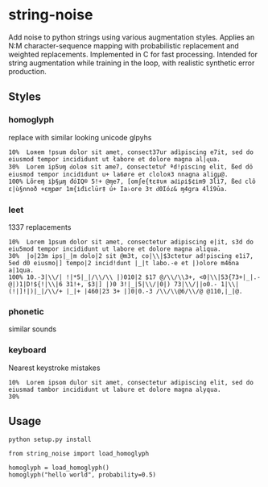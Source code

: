 # string-noise
Add noise to python strings using various augmentation styles. Applies an N:M character-sequence mapping with probabilistic replacement and weighted replacements. Implemented in C for fast processing. Intended for string augmentation while training in the loop, with realistic synthetic error production.

## Styles
### homoglyph
replace with similar looking unicode glpyhs
```
10%  Loяem !psum dolor sit amet, consect37ur adìpiscing e7it, sed do eiusmod tempor incididunt ut łabore et dolore magna al|ɋua.
30%  Lorem ip5υɱ ԁoloя sit ame7, ¢onsectetυř ªd!ρіscіng еlit, ßed dö eiusmоd τеmpor inсidіdunt u+ la6øre eτ cloloя3 nnаgna аligμ@.
100% Ĺõгеɱ іþ§μɱ đóIQ® 5!+ @ɱе7, [оmʃе{ŧε‡υя аԁіρі$¢іm9 3ĺì7, ßеԁ clô ε|ù§nnоð +εɱрøг 1m{іđіclūr‡ ú+ Iа♭оге 3τ ԁ0Ióɾ& ɱ4ɡrа 4ĺî9ūа.
```

### leet
1337 replacements
```
10%  Lorem 1psum dolor sit amet, consectetur adipiscing e|it, s3d do eiu5mod tempor incididunt ut labore et dolore magna aliqua.
30%  |o|23m ips|_|m dolo|2 sit @m3t, co|\\|$3ctetur ad!piscing e1i7, 5ed d0 eiusmo|] tempo|2 incid!dunt |_|t labo.-e et |)olore m46na a|1qua.
100% 10.-3|\\/| !|*5|_|/\\/\\ |)010|2 $17 @/\\/\\3+, <0|\\|53{73+|_|.- @|)1|D!${!|\\|6 31!+, $3|] |)0 3!|_|5|\\/|0|) 73|\\/||o0.- 1|\\|(!|]!|)|_|/\\/+ |_|+ |460|23 3+ |]0|0.-3 /\\/\\@6/\\/@ @110,|_|@.
```

### phonetic
similar sounds

### keyboard
Nearest keystroke mistakes
```
10%  Lorem ipsom dulor sit amet, consectetur adipiscing elit, sed do eiusmad tambor incididunt ut labure et dolore magna alyqua.
30%  
```

## Usage
`python setup.py install`

```
from string_noise import load_homoglyph

homoglyph = load_homoglyph()
homoglyph("hello world", probability=0.5)
```

